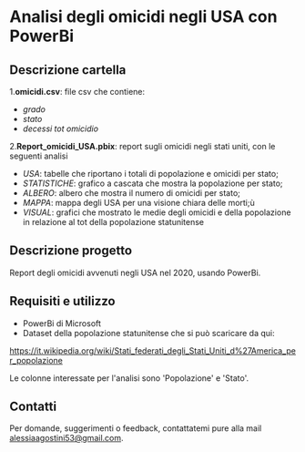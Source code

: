 # Analisi degli omicidi negli USA con PowerBi

## Descrizione cartella

1.**omicidi.csv**: file csv che contiene:
- *grado*
- *stato*
- *decessi tot omicidio*

2.**Report_omicidi_USA.pbix**: report sugli omicidi negli stati uniti, con le seguenti analisi
- *USA*: tabelle che riportano i totali di popolazione e omicidi per stato;
- *STATISTICHE*: grafico a cascata che mostra la popolazione per stato;
- *ALBERO*: albero che mostra il numero di omicidi per stato;
- *MAPPA*: mappa degli USA per una visione chiara delle morti;ù
- *VISUAL*: grafici che mostrato le medie degli omicidi e della popolazione in relazione al tot della popolazione statunitense 

## Descrizione progetto

Report degli omicidi avvenuti negli USA nel 2020, usando PowerBi.

## Requisiti e utilizzo 
- PowerBi di Microsoft
- Dataset della popolazione statunitense che  si può scaricare da qui:

https://it.wikipedia.org/wiki/Stati_federati_degli_Stati_Uniti_d%27America_per_popolazione

Le colonne interessate per l'analisi sono 'Popolazione' e 'Stato'.

## Contatti
Per domande, suggerimenti o feedback, contattatemi pure alla mail alessiaagostini53@gmail.com.
